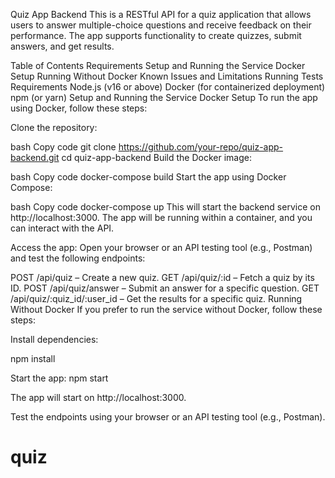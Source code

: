 Quiz App Backend
This is a RESTful API for a quiz application that allows users to answer multiple-choice questions and receive feedback on their performance. The app supports functionality to create quizzes, submit answers, and get results.

Table of Contents
Requirements
Setup and Running the Service
Docker Setup
Running Without Docker
Known Issues and Limitations
Running Tests
Requirements
Node.js (v16 or above)
Docker (for containerized deployment)
npm (or yarn)
Setup and Running the Service
Docker Setup
To run the app using Docker, follow these steps:

Clone the repository:

bash
Copy code
git clone https://github.com/your-repo/quiz-app-backend.git
cd quiz-app-backend
Build the Docker image:

bash
Copy code
docker-compose build
Start the app using Docker Compose:

bash
Copy code
docker-compose up
This will start the backend service on http://localhost:3000. The app will be running within a container, and you can interact with the API.

Access the app: Open your browser or an API testing tool (e.g., Postman) and test the following endpoints:

POST /api/quiz – Create a new quiz.
GET /api/quiz/:id – Fetch a quiz by its ID.
POST /api/quiz/answer – Submit an answer for a specific question.
GET /api/quiz/:quiz_id/:user_id – Get the results for a specific quiz.
Running Without Docker
If you prefer to run the service without Docker, follow these steps:

Install dependencies:

npm install

Start the app:
npm start

The app will start on http://localhost:3000.

Test the endpoints using your browser or an API testing tool (e.g., Postman).

# quiz
